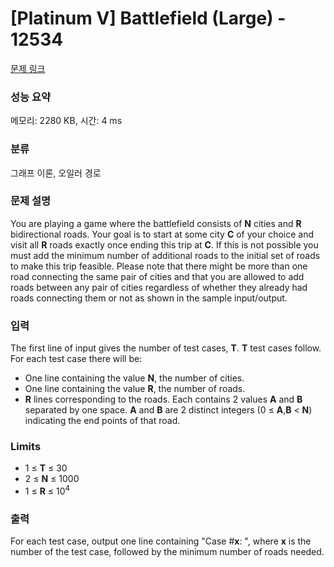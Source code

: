 # [Platinum V] Battlefield (Large) - 12534 

[문제 링크](https://www.acmicpc.net/problem/12534) 

### 성능 요약

메모리: 2280 KB, 시간: 4 ms

### 분류

그래프 이론, 오일러 경로

### 문제 설명

<p>You are playing a game where the battlefield consists of <strong>N</strong> cities and <strong>R</strong> bidirectional roads. Your goal is to start at some city <strong>C</strong> of your choice and visit all <strong>R</strong> roads exactly once ending this trip at <strong>C</strong>. If this is not possible you must add the minimum number of additional roads to the initial set of roads to make this trip feasible. Please note that there might be more than one road connecting the same pair of cities and that you are allowed to add roads between any pair of cities regardless of whether they already had roads connecting them or not as shown in the sample input/output.</p>

### 입력 

 <p>The first line of input gives the number of test cases, <strong>T</strong>. <strong>T</strong> test cases follow. For each test case there will be:</p>

<ul>
	<li>One line containing the value <strong>N</strong>, the number of cities.</li>
	<li>One line containing the value <strong>R</strong>, the number of roads.</li>
	<li><strong>R</strong> lines corresponding to the roads. Each contains 2 values <strong>A</strong> and <strong>B</strong> separated by one space. <strong>A</strong> and <strong>B</strong> are 2 distinct integers (0 ≤ <strong>A</strong>,<strong>B</strong> < <strong>N</strong>) indicating the end points of that road.</li>
</ul>

<h3>Limits</h3>

<ul>
	<li>1 ≤ <strong>T</strong> ≤ 30</li>
	<li>2 ≤ <strong>N</strong> ≤ 1000</li>
	<li>1 ≤ <strong>R</strong> ≤ 10<sup>4</sup></li>
</ul>

<div> </div>

<p> </p>

### 출력 

 <p>For each test case, output one line containing "Case #<strong>x</strong>: ", where <strong>x</strong> is the number of the test case, followed by the minimum number of roads needed.</p>

